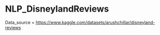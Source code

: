 # NLP_DisneylandReviews

Data_source = https://www.kaggle.com/datasets/arushchillar/disneyland-reviews
